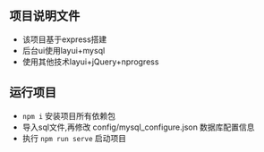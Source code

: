 ## 项目说明文件

- 该项目基于express搭建
- 后台ui使用layui+mysql
- 使用其他技术layui+jQuery+nprogress



## 运行项目

- `npm i` 安装项目所有依赖包
- 导入sql文件,再修改 config/mysql_configure.json 数据库配置信息
- 执行 `npm run serve` 启动项目

